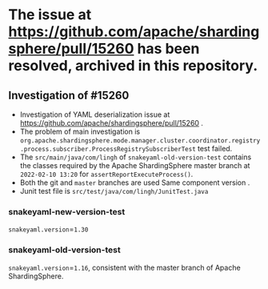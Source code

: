 # The issue at https://github.com/apache/shardingsphere/pull/15260 has been resolved, archived in this repository.

## Investigation of #15260
- Investigation of YAML deserialization issue at https://github.com/apache/shardingsphere/pull/15260 . 
- The problem of main investigation is `org.apache.shardingsphere.mode.manager.cluster.coordinator.registry.process.subscriber.ProcessRegistrySubscriberTest` test failed.
- The `src/main/java/com/lingh` of `snakeyaml-old-version-test` contains the classes required by the Apache ShardingSphere master branch at `2022-02-10 13:20` for `assertReportExecuteProcess()`. 
- Both the git and `master` branches are used Same component version .
- Junit test file is `src/test/java/com/lingh/JunitTest.java`

### snakeyaml-new-version-test
`snakeyaml.version`=`1.30`

### snakeyaml-old-version-test
`snakeyaml.version`=`1.16`, consistent with the master branch of Apache ShardingSphere.
